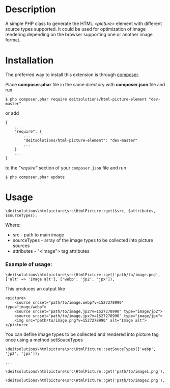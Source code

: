 # Description

A simple PHP class to generate the HTML *<picture*> element with different source types supported. 
It could be used for optimization of image rendering depending on the browser supporting one or another 
image format.

# Installation

The preferred way to install this extension is through [composer](http://getcomposer.org/download/).

Place **composer.phar** file in the same directory with **composer.json** file and run

```
$ php composer.phar require deitsolutions/html-picture-element "dev-master"
```

or add

```
{
    ...
    "require": {
        ...
        "deitsolutions/html-picture-element": "dev-master"
        ...
    }
    ...
}
```

to the *"require"* section of your `composer.json` file and run

```
$ php composer.phar update
```

# Usage 

```
\deitsolutions\htmlpicture\src\HtmlPicture::get($src, $attributes, $sourceTypes);
```
Where:
  - src - path to main image
  - sourceTypes - array of the image types to be collected into picture sources
  - attributes - "<image"> tag attributes

### Example of usage:

```
\deitsolutions\htmlpicture\src\HtmlPicture::get('path/to/image.png', ['alt' => 'Image alt'], ['webp', 'jp2', 'jpx']),
```


This produces an output like

```
<picture>
    <source srcset="path/to/image.webp?v=1527278990" type="image/webp">
    <source srcset="path/to/image.jp2?v=1527278990" type="image/jp2">
    <source srcset="path/to/image.jpx?v=1527278990" type="image/jpx">
    <img src="path/to/image.png?v=1527278990" alt="Image alt">
</picture>
```


You can define image types to be collected and rendered into picture tag once using a method setSouceTypes

```
\deitsolutions\htmlpicture\src\HtmlPicture::setSouceTypes(['webp', 'jp2', 'jpx']);

...

\deitsolutions\htmlpicture\src\HtmlPicture::get('path/to/image1.png'),

\deitsolutions\htmlpicture\src\HtmlPicture::get('path/to/image2.png'),
```